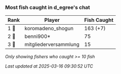 ### Most fish caught in d_egree's chat
| Rank | Player | Fish Caught |
|------|--------|-----------|
| 1 🥇  | koromadeno_shogun  | 163 (+7) |
| 2 🥈  | benni900*  | 75 |
| 3 🥉  | mitgliederversammlung  | 15 |

_Only showing fishers who caught >= 10 fish_

_Last updated at 2025-03-16 09:30:52 UTC_